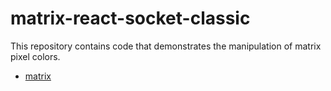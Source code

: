 # matrix-react-socket-classic 

This repository contains code that demonstrates the manipulation of matrix pixel colors. 

- [matrix](matrix/README.md)
